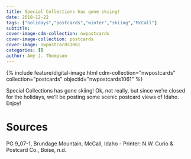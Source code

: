 ```yaml
---
title: Special Collections has gone skiing!
date: 2018-12-22
tags: ["holidays","postcards","winter","skiing","McCall"]
subtitle: 
cover-image-cdm-collection: nwpostcards
cover-image-collection: postcards
cover-image: nwpostcards1061
categories: []
author: Amy J. Thompson
---
```


{% include feature/digital-image.html cdm-collection="nwpostcards" collection="postcards" objectid="nwpostcards1061" %}

Special Collections has gone skiing! Ok, not really, but since we’re closed for the holidays, we’ll be posting some scenic postcard views of Idaho. Enjoy!

# Sources

PG 9_07-1, Brundage Mountain, McCall, Idaho - Printer: N.W. Curio & Postcard Co., Boise, n.d.